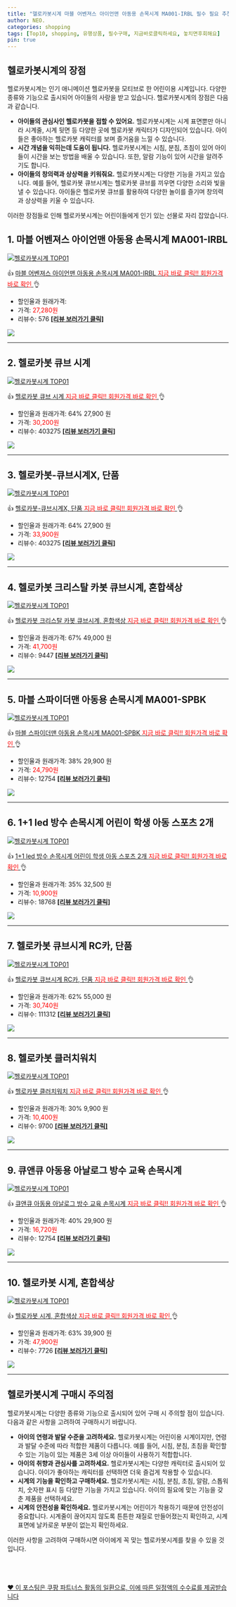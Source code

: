 ```yaml
---
title: "헬로카봇시계 마블 어벤져스 아이언맨 아동용 손목시계 MA001-IRBL 필수 필요 추천 제품 비교 최저 가격 비교 장점 구매 후기 구매평"
author: NEO.
categories: shopping
tags: [Top10, shopping, 유행상품, 필수구매, 지금바로클릭하세요, 놓치면후회해요]
pin: true
---
```

**<h2>헬로카봇시계의 장점</h2>**

헬로카봇시계는 인기 애니메이션 헬로카봇을 모티브로 한 어린이용 시계입니다. 다양한 종류와 기능으로 출시되어 아이들의 사랑을 받고 있습니다. 헬로카봇시계의 장점은 다음과 같습니다.

* **아이들의 관심사인 헬로카봇을 접할 수 있어요.** 헬로카봇시계는 시계 표면뿐만 아니라 시계줄, 시계 뒷면 등 다양한 곳에 헬로카봇 캐릭터가 디자인되어 있습니다. 아이들은 좋아하는 헬로카봇 캐릭터를 보며 즐거움을 느낄 수 있습니다.
* **시간 개념을 익히는데 도움이 됩니다.** 헬로카봇시계는 시침, 분침, 초침이 있어 아이들이 시간을 보는 방법을 배울 수 있습니다. 또한, 알람 기능이 있어 시간을 알려주기도 합니다.
* **아이들의 창의력과 상상력을 키워줘요.** 헬로카봇시계는 다양한 기능을 가지고 있습니다. 예를 들어, 헬로카봇 큐브시계는 헬로카봇 큐브를 끼우면 다양한 소리와 빛을 낼 수 있습니다. 아이들은 헬로카봇 큐브를 활용하여 다양한 놀이를 즐기며 창의력과 상상력을 키울 수 있습니다.

이러한 장점들로 인해 헬로카봇시계는 어린이들에게 인기 있는 선물로 자리 잡았습니다.

   

## 1. 마블 어벤져스 아이언맨 아동용 손목시계 MA001-IRBL

[![헬로카봇시계 TOP01](https://thumbnail6.coupangcdn.com/thumbnails/remote/490x490ex/image/vendor_inventory/d68b/05689c156bc54ce104004759cdb390c78a93066c7296024745d6d1506699.jpg)](https://link.coupang.com/re/AFFSDP?lptag=AF3617701&subid=GithubCoopas&pageKey=6127084707&traceid=V0-153&itemId=11656289625&vendorItemId=88103664614)


👍 [마블 어벤져스 아이언맨 아동용 손목시계 MA001-IRBL <font color=red> 지금 바로 클릭!! 회원가격 바로 확인 </font> ](https://link.coupang.com/re/AFFSDP?lptag=AF3617701&subid=GithubCoopas&pageKey=6127084707&traceid=V0-153&itemId=11656289625&vendorItemId=88103664614) 👌 


- 할인율과 원래가격: 
- 가격: <span style='color:red'>27,280원</span>
- 리뷰수: 576  [**[리뷰 보러가기 클릭]**](https://link.coupang.com/re/AFFSDP?lptag=AF3617701&subid=GithubCoopas&pageKey=6127084707&traceid=V0-153&itemId=11656289625&vendorItemId=88103664614)

[![](/discount_price.png)](https://link.coupang.com/re/AFFSDP?lptag=AF3617701&subid=GithubCoopas&pageKey=6127084707&traceid=V0-153&itemId=11656289625&vendorItemId=88103664614)

---


   

## 2. 헬로카봇 큐브 시계

[![헬로카봇시계 TOP01](https://thumbnail10.coupangcdn.com/thumbnails/remote/490x490ex/image/vendor_inventory/a6c6/a55b28bbfdd358cc683efb8b666b5803bef6c85b580d3c261b57b19799b6.jpg)](https://link.coupang.com/re/AFFSDP?lptag=AF3617701&subid=GithubCoopas&pageKey=4977041808&traceid=V0-153&itemId=6618265855&vendorItemId=72922122147)


👍 [헬로카봇 큐브 시계 <font color=red> 지금 바로 클릭!! 회원가격 바로 확인 </font> ](https://link.coupang.com/re/AFFSDP?lptag=AF3617701&subid=GithubCoopas&pageKey=4977041808&traceid=V0-153&itemId=6618265855&vendorItemId=72922122147) 👌 


- 할인율과 원래가격: 64%  27,900   원
- 가격: <span style='color:red'>30,200원</span>
- 리뷰수: 403275  [**[리뷰 보러가기 클릭]**](https://link.coupang.com/re/AFFSDP?lptag=AF3617701&subid=GithubCoopas&pageKey=4977041808&traceid=V0-153&itemId=6618265855&vendorItemId=72922122147)

[![](/discount_price.png)](https://link.coupang.com/re/AFFSDP?lptag=AF3617701&subid=GithubCoopas&pageKey=4977041808&traceid=V0-153&itemId=6618265855&vendorItemId=72922122147)

---


   

## 3. 헬로카봇-큐브시계X, 단품

[![헬로카봇시계 TOP01](https://thumbnail9.coupangcdn.com/thumbnails/remote/490x490ex/image/vendor_inventory/a666/0d4003d572ab10069c059c30f7085bb9cd851a8ba4c8dbf6b029e2948ce7.jpg)](https://link.coupang.com/re/AFFSDP?lptag=AF3617701&subid=GithubCoopas&pageKey=7762897328&traceid=V0-153&itemId=20938298305&vendorItemId=88254809936)


👍 [헬로카봇-큐브시계X, 단품 <font color=red> 지금 바로 클릭!! 회원가격 바로 확인 </font> ](https://link.coupang.com/re/AFFSDP?lptag=AF3617701&subid=GithubCoopas&pageKey=7762897328&traceid=V0-153&itemId=20938298305&vendorItemId=88254809936) 👌 


- 할인율과 원래가격: 64%  27,900   원
- 가격: <span style='color:red'>33,900원</span>
- 리뷰수: 403275  [**[리뷰 보러가기 클릭]**](https://link.coupang.com/re/AFFSDP?lptag=AF3617701&subid=GithubCoopas&pageKey=7762897328&traceid=V0-153&itemId=20938298305&vendorItemId=88254809936)

[![](/discount_price.png)](https://link.coupang.com/re/AFFSDP?lptag=AF3617701&subid=GithubCoopas&pageKey=7762897328&traceid=V0-153&itemId=20938298305&vendorItemId=88254809936)

---


   

## 4. 헬로카봇 크리스탈 카봇 큐브시계, 혼합색상

[![헬로카봇시계 TOP01](https://thumbnail10.coupangcdn.com/thumbnails/remote/490x490ex/image/vendor_inventory/55ad/c7ff09824443cb3a865018b7a1a0d3907bb39e7f603bbfea7916cd84a954.jpg)](https://link.coupang.com/re/AFFSDP?lptag=AF3617701&subid=GithubCoopas&pageKey=7605465498&traceid=V0-153&itemId=20271933358&vendorItemId=87722321686)


👍 [헬로카봇 크리스탈 카봇 큐브시계, 혼합색상 <font color=red> 지금 바로 클릭!! 회원가격 바로 확인 </font> ](https://link.coupang.com/re/AFFSDP?lptag=AF3617701&subid=GithubCoopas&pageKey=7605465498&traceid=V0-153&itemId=20271933358&vendorItemId=87722321686) 👌 


- 할인율과 원래가격: 67%  49,000   원
- 가격: <span style='color:red'>41,700원</span>
- 리뷰수: 9447  [**[리뷰 보러가기 클릭]**](https://link.coupang.com/re/AFFSDP?lptag=AF3617701&subid=GithubCoopas&pageKey=7605465498&traceid=V0-153&itemId=20271933358&vendorItemId=87722321686)

[![](/discount_price.png)](https://link.coupang.com/re/AFFSDP?lptag=AF3617701&subid=GithubCoopas&pageKey=7605465498&traceid=V0-153&itemId=20271933358&vendorItemId=87722321686)

---


   

## 5. 마블 스파이더맨 아동용 손목시계 MA001-SPBK

[![헬로카봇시계 TOP01](https://thumbnail10.coupangcdn.com/thumbnails/remote/490x490ex/image/vendor_inventory/f547/21d6c0e299c631f89ae8334c47b082b9e28edc41ca4f535a168a9370b204.jpg)](https://link.coupang.com/re/AFFSDP?lptag=AF3617701&subid=GithubCoopas&pageKey=6140009349&traceid=V0-153&itemId=11769768901&vendorItemId=88080192816)


👍 [마블 스파이더맨 아동용 손목시계 MA001-SPBK <font color=red> 지금 바로 클릭!! 회원가격 바로 확인 </font> ](https://link.coupang.com/re/AFFSDP?lptag=AF3617701&subid=GithubCoopas&pageKey=6140009349&traceid=V0-153&itemId=11769768901&vendorItemId=88080192816) 👌 


- 할인율과 원래가격: 38%  29,900   원
- 가격: <span style='color:red'>24,790원</span>
- 리뷰수: 12754  [**[리뷰 보러가기 클릭]**](https://link.coupang.com/re/AFFSDP?lptag=AF3617701&subid=GithubCoopas&pageKey=6140009349&traceid=V0-153&itemId=11769768901&vendorItemId=88080192816)

[![](/discount_price.png)](https://link.coupang.com/re/AFFSDP?lptag=AF3617701&subid=GithubCoopas&pageKey=6140009349&traceid=V0-153&itemId=11769768901&vendorItemId=88080192816)

---


   

## 6. 1+1 led 방수 손목시계 어린이 학생 아동 스포츠 2개

[![헬로카봇시계 TOP01](https://thumbnail10.coupangcdn.com/thumbnails/remote/490x490ex/image/vendor_inventory/ce3b/8cb2ea48c4257c34ae26b7a2ea7641de6284dfe54e4d84bd68f38333bb1f.jpg)](https://link.coupang.com/re/AFFSDP?lptag=AF3617701&subid=GithubCoopas&pageKey=7542258674&traceid=V0-153&itemId=19830243890&vendorItemId=86931998060)


👍 [1+1 led 방수 손목시계 어린이 학생 아동 스포츠 2개 <font color=red> 지금 바로 클릭!! 회원가격 바로 확인 </font> ](https://link.coupang.com/re/AFFSDP?lptag=AF3617701&subid=GithubCoopas&pageKey=7542258674&traceid=V0-153&itemId=19830243890&vendorItemId=86931998060) 👌 


- 할인율과 원래가격: 35%  32,500   원
- 가격: <span style='color:red'>10,900원</span>
- 리뷰수: 18768  [**[리뷰 보러가기 클릭]**](https://link.coupang.com/re/AFFSDP?lptag=AF3617701&subid=GithubCoopas&pageKey=7542258674&traceid=V0-153&itemId=19830243890&vendorItemId=86931998060)

[![](/discount_price.png)](https://link.coupang.com/re/AFFSDP?lptag=AF3617701&subid=GithubCoopas&pageKey=7542258674&traceid=V0-153&itemId=19830243890&vendorItemId=86931998060)

---


   

## 7. 헬로카봇 큐브시계 RC카, 단품

[![헬로카봇시계 TOP01](https://thumbnail8.coupangcdn.com/thumbnails/remote/490x490ex/image/vendor_inventory/9bb1/a002aa5d4e13326052310a9b836cc33fc1d061bc85216f006c6195b314f4.JPG)](https://link.coupang.com/re/AFFSDP?lptag=AF3617701&subid=GithubCoopas&pageKey=7549025362&traceid=V0-153&itemId=19862135396&vendorItemId=87042905231)


👍 [헬로카봇 큐브시계 RC카, 단품 <font color=red> 지금 바로 클릭!! 회원가격 바로 확인 </font> ](https://link.coupang.com/re/AFFSDP?lptag=AF3617701&subid=GithubCoopas&pageKey=7549025362&traceid=V0-153&itemId=19862135396&vendorItemId=87042905231) 👌 


- 할인율과 원래가격: 62%  55,000   원
- 가격: <span style='color:red'>30,740원</span>
- 리뷰수: 111312  [**[리뷰 보러가기 클릭]**](https://link.coupang.com/re/AFFSDP?lptag=AF3617701&subid=GithubCoopas&pageKey=7549025362&traceid=V0-153&itemId=19862135396&vendorItemId=87042905231)

[![](/discount_price.png)](https://link.coupang.com/re/AFFSDP?lptag=AF3617701&subid=GithubCoopas&pageKey=7549025362&traceid=V0-153&itemId=19862135396&vendorItemId=87042905231)

---


   

## 8. 헬로카봇 클러치워치

[![헬로카봇시계 TOP01](https://thumbnail8.coupangcdn.com/thumbnails/remote/490x490ex/image/vendor_inventory/99ee/2863323eec199ea4e2044a66c124d27bb8b84cc6451b228dab00076bfee3.jpg)](https://link.coupang.com/re/AFFSDP?lptag=AF3617701&subid=GithubCoopas&pageKey=1977085522&traceid=V0-153&itemId=3363120887&vendorItemId=85485479890)


👍 [헬로카봇 클러치워치 <font color=red> 지금 바로 클릭!! 회원가격 바로 확인 </font> ](https://link.coupang.com/re/AFFSDP?lptag=AF3617701&subid=GithubCoopas&pageKey=1977085522&traceid=V0-153&itemId=3363120887&vendorItemId=85485479890) 👌 


- 할인율과 원래가격: 30%  9,900   원
- 가격: <span style='color:red'>10,400원</span>
- 리뷰수: 9700  [**[리뷰 보러가기 클릭]**](https://link.coupang.com/re/AFFSDP?lptag=AF3617701&subid=GithubCoopas&pageKey=1977085522&traceid=V0-153&itemId=3363120887&vendorItemId=85485479890)

[![](/discount_price.png)](https://link.coupang.com/re/AFFSDP?lptag=AF3617701&subid=GithubCoopas&pageKey=1977085522&traceid=V0-153&itemId=3363120887&vendorItemId=85485479890)

---


   

## 9. 큐앤큐 아동용 아날로그 방수 교육 손목시계

[![헬로카봇시계 TOP01](https://thumbnail8.coupangcdn.com/thumbnails/remote/490x490ex/image/rs_quotation_api/neulcvku/baa10547b85544ea91680decbec6e324.jpg)](https://link.coupang.com/re/AFFSDP?lptag=AF3617701&subid=GithubCoopas&pageKey=6326730373&traceid=V0-153&itemId=13212749141&vendorItemId=80471167030)


👍 [큐앤큐 아동용 아날로그 방수 교육 손목시계 <font color=red> 지금 바로 클릭!! 회원가격 바로 확인 </font> ](https://link.coupang.com/re/AFFSDP?lptag=AF3617701&subid=GithubCoopas&pageKey=6326730373&traceid=V0-153&itemId=13212749141&vendorItemId=80471167030) 👌 


- 할인율과 원래가격: 40%  29,900   원
- 가격: <span style='color:red'>16,720원</span>
- 리뷰수: 12754  [**[리뷰 보러가기 클릭]**](https://link.coupang.com/re/AFFSDP?lptag=AF3617701&subid=GithubCoopas&pageKey=6326730373&traceid=V0-153&itemId=13212749141&vendorItemId=80471167030)

[![](/discount_price.png)](https://link.coupang.com/re/AFFSDP?lptag=AF3617701&subid=GithubCoopas&pageKey=6326730373&traceid=V0-153&itemId=13212749141&vendorItemId=80471167030)

---


   

## 10. 헬로카봇 시계, 혼합색상

[![헬로카봇시계 TOP01](https://thumbnail6.coupangcdn.com/thumbnails/remote/490x490ex/image/vendor_inventory/6c94/22b41118fcf626387ef7b1201815f035baf25eba1972bcc59c349ba4e93a.jpg)](https://link.coupang.com/re/AFFSDP?lptag=AF3617701&subid=GithubCoopas&pageKey=5952804690&traceid=V0-153&itemId=10647781742&vendorItemId=87783020685)


👍 [헬로카봇 시계, 혼합색상 <font color=red> 지금 바로 클릭!! 회원가격 바로 확인 </font> ](https://link.coupang.com/re/AFFSDP?lptag=AF3617701&subid=GithubCoopas&pageKey=5952804690&traceid=V0-153&itemId=10647781742&vendorItemId=87783020685) 👌 


- 할인율과 원래가격: 63%  39,900   원
- 가격: <span style='color:red'>47,900원</span>
- 리뷰수: 7726  [**[리뷰 보러가기 클릭]**](https://link.coupang.com/re/AFFSDP?lptag=AF3617701&subid=GithubCoopas&pageKey=5952804690&traceid=V0-153&itemId=10647781742&vendorItemId=87783020685)

[![](/discount_price.png)](https://link.coupang.com/re/AFFSDP?lptag=AF3617701&subid=GithubCoopas&pageKey=5952804690&traceid=V0-153&itemId=10647781742&vendorItemId=87783020685)

---
**<h2>헬로카봇시계 구매시 주의점</h2>**

헬로카봇시계는 다양한 종류와 기능으로 출시되어 있어 구매 시 주의할 점이 있습니다. 다음과 같은 사항을 고려하여 구매하시기 바랍니다.

* **아이의 연령과 발달 수준을 고려하세요.** 헬로카봇시계는 어린이용 시계이지만, 연령과 발달 수준에 따라 적합한 제품이 다릅니다. 예를 들어, 시침, 분침, 초침을 확인할 수 있는 기능이 있는 제품은 3세 이상 아이들이 사용하기 적합합니다.
* **아이의 취향과 관심사를 고려하세요.** 헬로카봇시계는 다양한 캐릭터로 출시되어 있습니다. 아이가 좋아하는 캐릭터를 선택하면 더욱 즐겁게 착용할 수 있습니다.
* **시계의 기능을 확인하고 구매하세요.** 헬로카봇시계는 시침, 분침, 초침, 알람, 스톱워치, 숫자판 표시 등 다양한 기능을 가지고 있습니다. 아이의 필요에 맞는 기능을 갖춘 제품을 선택하세요.
* **시계의 안전성을 확인하세요.** 헬로카봇시계는 어린이가 착용하기 때문에 안전성이 중요합니다. 시계줄이 끊어지지 않도록 튼튼한 재질로 만들어졌는지 확인하고, 시계 표면에 날카로운 부분이 없는지 확인하세요.

이러한 사항을 고려하여 구매하시면 아이에게 꼭 맞는 헬로카봇시계를 찾을 수 있을 것입니다.<br><br><br><br><br> [ ❤  이 포스팅은 쿠팡 파트너스 활동의 일환으로, 이에 따른 일정액의 수수료를 제공받습니다](https://link.coupang.com/a/bcEFyh)